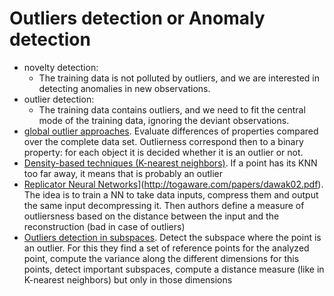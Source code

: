 # Outliers detection or Anomaly detection
+ novelty detection:
	+ The training data is not polluted by outliers, and we are interested in detecting anomalies in new observations.
+ outlier detection:
 	+ The training data contains outliers, and we need to fit the central mode of the training data, ignoring the deviant observations.
+ [global outlier approaches](http://scikit-learn.org/stable/modules/outlier_detection.html). Evaluate differences of properties compared over the complete data set. Outlierness correspond then to a binary property: for each object it is decided whether it is an outlier or not.
+ [Density-based techniques (K-nearest neighbors)](https://en.wikipedia.org/wiki/K-nearest_neighbors_algorithm). If a point has its KNN too far away, it means that is probably an outlier
+ [Replicator Neural Networks](autoencodeur)](http://togaware.com/papers/dawak02.pdf). The idea is to train a NN to take data inputs, compress them and output the same input decompressing it. Then authors define a measure of outliersness based on the distance between the input and the reconstruction (bad in case of outliers) 
+ [Outliers detection in subspaces](http://www.dbs.ifi.lmu.de/Publikationen/Papers/pakdd09_SOD.pdf). Detect the subspace where the point is an outlier. For this they find a set of reference points for the analyzed point, compute the variance along the different dimensions for this points, detect important subspaces, compute a distance measure (like in K-nearest neighbors) but only in those dimensions